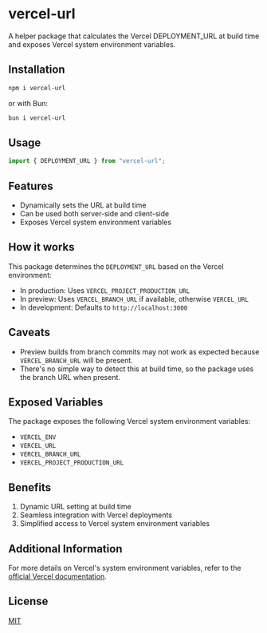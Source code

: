 # vercel-url

A helper package that calculates the Vercel DEPLOYMENT_URL at build time and exposes Vercel system environment variables.

## Installation

```bash
npm i vercel-url
```

or with Bun:

```bash
bun i vercel-url
```

## Usage

```javascript
import { DEPLOYMENT_URL } from "vercel-url";
```

## Features

- Dynamically sets the URL at build time
- Can be used both server-side and client-side
- Exposes Vercel system environment variables

## How it works

This package determines the `DEPLOYMENT_URL` based on the Vercel environment:

- In production: Uses `VERCEL_PROJECT_PRODUCTION_URL`
- In preview: Uses `VERCEL_BRANCH_URL` if available, otherwise `VERCEL_URL`
- In development: Defaults to `http://localhost:3000`

## Caveats

- Preview builds from branch commits may not work as expected because `VERCEL_BRANCH_URL` will be present.
- There's no simple way to detect this at build time, so the package uses the branch URL when present.

## Exposed Variables

The package exposes the following Vercel system environment variables:

- `VERCEL_ENV`
- `VERCEL_URL`
- `VERCEL_BRANCH_URL`
- `VERCEL_PROJECT_PRODUCTION_URL`

## Benefits

1. Dynamic URL setting at build time
2. Seamless integration with Vercel deployments
3. Simplified access to Vercel system environment variables

## Additional Information

For more details on Vercel's system environment variables, refer to the [official Vercel documentation](https://vercel.com/docs/projects/environment-variables/system-environment-variables#system-environment-variables).

## License

[MIT](LICENSE)